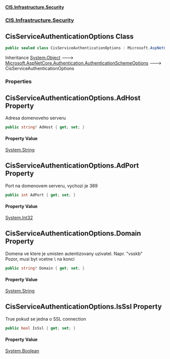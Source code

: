 #### [CIS.Infrastructure.Security](index.md 'index')
### [CIS.Infrastructure.Security](CIS.Infrastructure.Security.md 'CIS.Infrastructure.Security')

## CisServiceAuthenticationOptions Class

```csharp
public sealed class CisServiceAuthenticationOptions : Microsoft.AspNetCore.Authentication.AuthenticationSchemeOptions
```

Inheritance [System.Object](https://docs.microsoft.com/en-us/dotnet/api/System.Object 'System.Object') &#129106; [Microsoft.AspNetCore.Authentication.AuthenticationSchemeOptions](https://docs.microsoft.com/en-us/dotnet/api/Microsoft.AspNetCore.Authentication.AuthenticationSchemeOptions 'Microsoft.AspNetCore.Authentication.AuthenticationSchemeOptions') &#129106; CisServiceAuthenticationOptions
### Properties

<a name='CIS.Infrastructure.Security.CisServiceAuthenticationOptions.AdHost'></a>

## CisServiceAuthenticationOptions.AdHost Property

Adresa domenoveho serveru

```csharp
public string? AdHost { get; set; }
```

#### Property Value
[System.String](https://docs.microsoft.com/en-us/dotnet/api/System.String 'System.String')

<a name='CIS.Infrastructure.Security.CisServiceAuthenticationOptions.AdPort'></a>

## CisServiceAuthenticationOptions.AdPort Property

Port na domenovem serveru, vychozi je 389

```csharp
public int AdPort { get; set; }
```

#### Property Value
[System.Int32](https://docs.microsoft.com/en-us/dotnet/api/System.Int32 'System.Int32')

<a name='CIS.Infrastructure.Security.CisServiceAuthenticationOptions.Domain'></a>

## CisServiceAuthenticationOptions.Domain Property

Domena ve ktere je umisten autentizovany uzivatel. Napr. "vsskb\"  
Pozor, musi byt vcetne \ na konci

```csharp
public string? Domain { get; set; }
```

#### Property Value
[System.String](https://docs.microsoft.com/en-us/dotnet/api/System.String 'System.String')

<a name='CIS.Infrastructure.Security.CisServiceAuthenticationOptions.IsSsl'></a>

## CisServiceAuthenticationOptions.IsSsl Property

True pokud se jedna o SSL connection

```csharp
public bool IsSsl { get; set; }
```

#### Property Value
[System.Boolean](https://docs.microsoft.com/en-us/dotnet/api/System.Boolean 'System.Boolean')